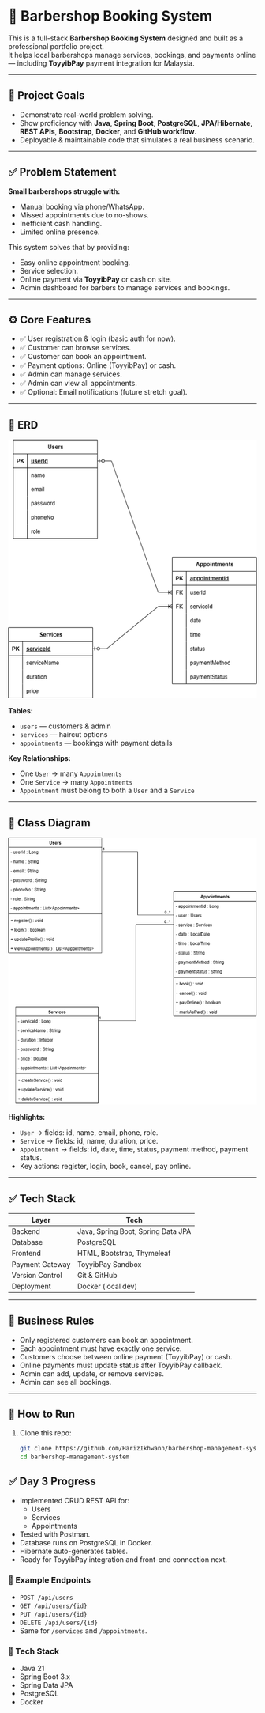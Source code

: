 # 💈 Barbershop Booking System

This is a full-stack **Barbershop Booking System** designed and built as a professional portfolio project.  
It helps local barbershops manage services, bookings, and payments online — including **ToyyibPay** payment integration for Malaysia.

---

## 📌 Project Goals

- Demonstrate real-world problem solving.
- Show proficiency with **Java**, **Spring Boot**, **PostgreSQL**, **JPA/Hibernate**, **REST APIs**, **Bootstrap**, **Docker**, and **GitHub workflow**.
- Deployable & maintainable code that simulates a real business scenario.

---

## ✅ Problem Statement

**Small barbershops struggle with:**
- Manual booking via phone/WhatsApp.
- Missed appointments due to no-shows.
- Inefficient cash handling.
- Limited online presence.

This system solves that by providing:
- Easy online appointment booking.
- Service selection.
- Online payment via **ToyyibPay** or cash on site.
- Admin dashboard for barbers to manage services and bookings.

---

## ⚙️ Core Features

- ✅ User registration & login (basic auth for now).
- ✅ Customer can browse services.
- ✅ Customer can book an appointment.
- ✅ Payment options: Online (ToyyibPay) or cash.
- ✅ Admin can manage services.
- ✅ Admin can view all appointments.
- ✅ Optional: Email notifications (future stretch goal).

---

## 📌 ERD

![ERD](docs/barbershop-management-system-erd.drawio.png)  


**Tables:**
- `users` — customers & admin
- `services` — haircut options
- `appointments` — bookings with payment details

**Key Relationships:**
- One `User` → many `Appointments`
- One `Service` → many `Appointments`
- `Appointment` must belong to both a `User` and a `Service`

---

## 📌 Class Diagram

![Class Diagram](docs/barbershop-management-system-class-diagram.drawio.png)  


**Highlights:**
- `User` → fields: id, name, email, phone, role.
- `Service` → fields: id, name, duration, price.
- `Appointment` → fields: id, date, time, status, payment method, payment status.
- Key actions: register, login, book, cancel, pay online.

---

## ✅ Tech Stack

| Layer | Tech |
|-------|------|
| Backend | Java, Spring Boot, Spring Data JPA |
| Database | PostgreSQL |
| Frontend | HTML, Bootstrap, Thymeleaf  |
| Payment Gateway | ToyyibPay Sandbox |
| Version Control | Git & GitHub |
| Deployment | Docker (local dev) |

---

## 📌 Business Rules

- Only registered customers can book an appointment.
- Each appointment must have exactly one service.
- Customers choose between online payment (ToyyibPay) or cash.
- Online payments must update status after ToyyibPay callback.
- Admin can add, update, or remove services.
- Admin can see all bookings.

---

## 📌 How to Run

1. Clone this repo:
   ```bash
   git clone https://github.com/HarizIkhwann/barbershop-management-system.git
   cd barbershop-management-system

## ✅ Day 3 Progress

- Implemented CRUD REST API for:
    - Users
    - Services
    - Appointments
- Tested with Postman.
- Database runs on PostgreSQL in Docker.
- Hibernate auto-generates tables.
- Ready for ToyyibPay integration and front-end connection next.

### 📌 Example Endpoints
- `POST /api/users`
- `GET /api/users/{id}`
- `PUT /api/users/{id}`
- `DELETE /api/users/{id}`
- Same for `/services` and `/appointments`.

### 📌 Tech Stack
- Java 21
- Spring Boot 3.x
- Spring Data JPA
- PostgreSQL
- Docker
